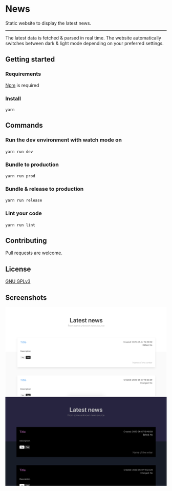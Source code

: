 # News

Static website to display the latest news.

<hr>

The latest data is fetched & parsed in real time.
The website automatically switches between dark & light mode depending on your preferred settings.

## Getting started

### Requirements

[Npm](https://nodejs.org) is required

### Install

```shell
yarn
```

## Commands

### Run the dev environment with watch mode on

`yarn run dev`

### Bundle to production

`yarn run prod`

### Bundle & release to production

`yarn run release`

### Lint your code

`yarn run lint`

## Contributing

Pull requests are welcome.

## License

[GNU GPLv3](https://choosealicense.com/licenses/gpl-3.0/)

## Screenshots

![light](media/demo-light.png)
![dark](media/demo-dark.png)
